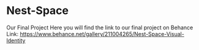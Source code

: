 # Nest-Space
Our Final Project
Here you will find the link to our final project on Behance
Link: https://www.behance.net/gallery/211004265/Nest-Space-Visual-Identity
